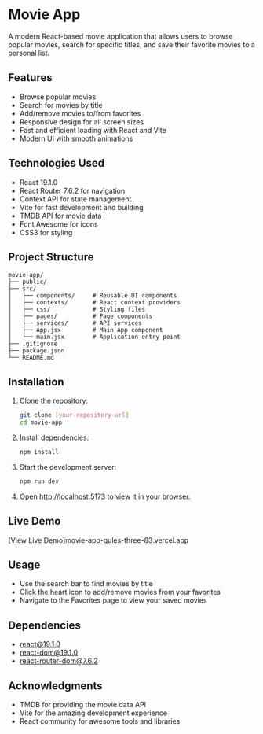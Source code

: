# Movie App

A modern React-based movie application that allows users to browse popular movies, search for specific titles, and save their favorite movies to a personal list.

## Features

- Browse popular movies
- Search for movies by title
- Add/remove movies to/from favorites
- Responsive design for all screen sizes
- Fast and efficient loading with React and Vite
- Modern UI with smooth animations

## Technologies Used

- React 19.1.0
- React Router 7.6.2 for navigation
- Context API for state management
- Vite for fast development and building
- TMDB API for movie data
- Font Awesome for icons
- CSS3 for styling

## Project Structure

```
movie-app/
├── public/
├── src/
│   ├── components/     # Reusable UI components
│   ├── contexts/       # React context providers
│   ├── css/            # Styling files
│   ├── pages/          # Page components
│   ├── services/       # API services
│   ├── App.jsx         # Main App component
│   └── main.jsx        # Application entry point
├── .gitignore
├── package.json
└── README.md
```

## Installation

1. Clone the repository:
   ```bash
   git clone [your-repository-url]
   cd movie-app
   ```

2. Install dependencies:
   ```bash
   npm install
   ```

3. Start the development server:
   ```bash
   npm run dev
   ```

4. Open [http://localhost:5173](http://localhost:5173) to view it in your browser.

## Live Demo

[View Live Demo]movie-app-gules-three-83.vercel.app

## Usage

- Use the search bar to find movies by title
- Click the heart icon to add/remove movies from your favorites
- Navigate to the Favorites page to view your saved movies

## Dependencies

- react@19.1.0
- react-dom@19.1.0
- react-router-dom@7.6.2

## Acknowledgments

- TMDB for providing the movie data API
- Vite for the amazing development experience
- React community for awesome tools and libraries

